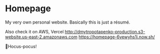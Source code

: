 # Homepage
My very own personal website. Basically this is just a résumé.

Also check it on AWS, Vercel
http://dmytropotapenko-production.s3-website.us-east-2.amazonaws.com
https://homepage-6vewyhs1i.now.sh/


🧙Hocus-pocus!